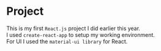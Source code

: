 # Project
This is my first `React.js` project I did earlier this year. <br>
I used `create-react-app` to setup my working environment. <br>
For UI I used the `material-ui library` for React. <br>
